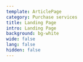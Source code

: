 ```yaml
---
template: ArticlePage
category: Purchase services
title: Landing Page
intro: Landing Page
background: bg-white
wide: false
lang: false
hidden: false
---
```

